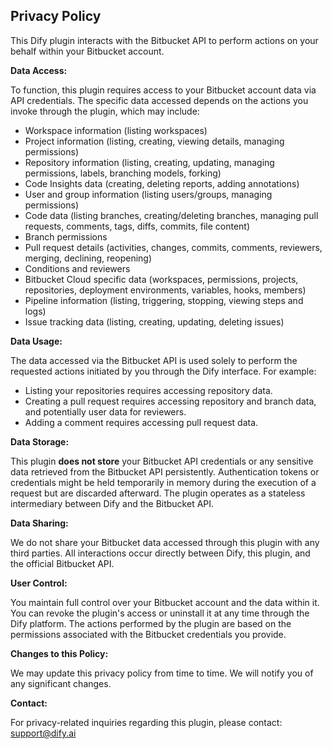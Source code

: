 ## Privacy Policy

This Dify plugin interacts with the Bitbucket API to perform actions on your behalf within your Bitbucket account.

**Data Access:**

To function, this plugin requires access to your Bitbucket account data via API credentials. The specific data accessed depends on the actions you invoke through the plugin, which may include:

*   Workspace information (listing workspaces)
*   Project information (listing, creating, viewing details, managing permissions)
*   Repository information (listing, creating, updating, managing permissions, labels, branching models, forking)
*   Code Insights data (creating, deleting reports, adding annotations)
*   User and group information (listing users/groups, managing permissions)
*   Code data (listing branches, creating/deleting branches, managing pull requests, comments, tags, diffs, commits, file content)
*   Branch permissions
*   Pull request details (activities, changes, commits, comments, reviewers, merging, declining, reopening)
*   Conditions and reviewers
*   Bitbucket Cloud specific data (workspaces, permissions, projects, repositories, deployment environments, variables, hooks, members)
*   Pipeline information (listing, triggering, stopping, viewing steps and logs)
*   Issue tracking data (listing, creating, updating, deleting issues)

**Data Usage:**

The data accessed via the Bitbucket API is used solely to perform the requested actions initiated by you through the Dify interface. For example:

*   Listing your repositories requires accessing repository data.
*   Creating a pull request requires accessing repository and branch data, and potentially user data for reviewers.
*   Adding a comment requires accessing pull request data.

**Data Storage:**

This plugin **does not store** your Bitbucket API credentials or any sensitive data retrieved from the Bitbucket API persistently. Authentication tokens or credentials might be held temporarily in memory during the execution of a request but are discarded afterward. The plugin operates as a stateless intermediary between Dify and the Bitbucket API.

**Data Sharing:**

We do not share your Bitbucket data accessed through this plugin with any third parties. All interactions occur directly between Dify, this plugin, and the official Bitbucket API.

**User Control:**

You maintain full control over your Bitbucket account and the data within it. You can revoke the plugin's access or uninstall it at any time through the Dify platform. The actions performed by the plugin are based on the permissions associated with the Bitbucket credentials you provide.

**Changes to this Policy:**

We may update this privacy policy from time to time. We will notify you of any significant changes.

**Contact:**

For privacy-related inquiries regarding this plugin, please contact: support@dify.ai
